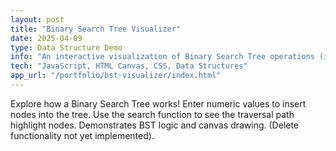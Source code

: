 ```yaml
---
layout: post
title: "Binary Search Tree Visualizer"
date: 2025-04-09
type: Data Structure Demo
info: "An interactive visualization of Binary Search Tree operations (insert, search) using HTML Canvas."
tech: "JavaScript, HTML Canvas, CSS, Data Structures"
app_url: "/portfolio/bst-visualizer/index.html"
---
```


Explore how a Binary Search Tree works! Enter numeric values to insert nodes into the tree. Use the search function to see the traversal path highlight nodes. Demonstrates BST logic and canvas drawing. (Delete functionality not yet implemented).
